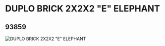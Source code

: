 # DUPLO BRICK 2X2X2 "E" ELEPHANT
## 93859
![DUPLO BRICK 2X2X2 "E" ELEPHANT](https://lc-www-live-s.legocdn.com/media/bricks/5/2/4612834.jpg)